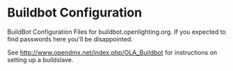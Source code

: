 Buildbot Configuration
======================

BuildBot Configuration Files for buildbot.openlighting.org. If you expected to find passwords
here you'll be disappointed.

See http://www.opendmx.net/index.php/OLA_Buildbot for instructions on setting up a buildslave.
